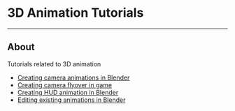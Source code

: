 # 3D Animation Tutorials

___

## About

Tutorials related to 3D animation

- [Creating camera animations in Blender](creating-camera-animations.md)
- [Creating camera flyover in game](creating-flyover-camera-animations-in-game.md)
- [Creating HUD animation in Blender](creating-hud-animation-in-blender.md)
- [Editing existing animations in Blender](editing-existing-animations.md)
